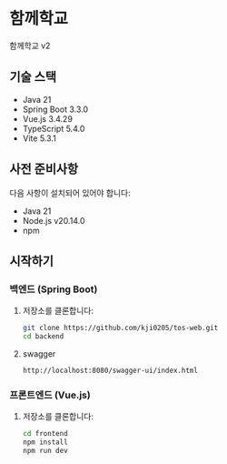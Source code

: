# 함께학교

함께학교 v2

## 기술 스택

- Java 21
- Spring Boot 3.3.0
- Vue.js 3.4.29
- TypeScript 5.4.0
- Vite 5.3.1

## 사전 준비사항

다음 사항이 설치되어 있어야 합니다:
- Java 21
- Node.js v20.14.0
- npm

## 시작하기

### 백엔드 (Spring Boot)

1. 저장소를 클론합니다:

   ```bash
   git clone https://github.com/kji0205/tos-web.git
   cd backend

2. swagger
   ```
   http://localhost:8080/swagger-ui/index.html

### 프론트엔드 (Vue.js)

1. 저장소를 클론합니다:

    ```bash
    cd frontend
    npm install
    npm run dev

